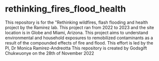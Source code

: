 # rethinking_fires_flood_health
This repository is for the "Rethinking wildfires, flash flooding and health project by the Ramirez lab. This project ran from 2022 to 2023 and the site location is in Globe and Miami, Arizona. This project aims to understand environmental and household exposures to remobilized contaminants as a result of the compounded effects of fire and flood. 
This effort is led by the PI, Dr Monica Ramirez-Andreotta
This repository is created by Godsgift Chukwuonye on the 28th of November 2022
